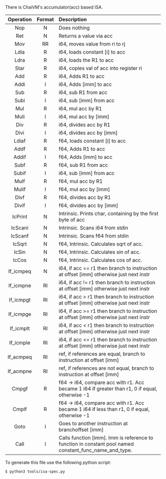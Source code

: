 There is ChaiVM's accumulator(acc) based ISA.

| Operation | Format | Description |
|:---------:|:------:|:------------|
|    Nop    | N | Does nothing |
|    Ret    | N | Returns a value via acc |
|    Mov    | RR | i64, moves value from ri to rj |
|   Ldia    | R | i64, loads constant [i] to acc |
|   Ldra    | R | i64, loads the R1 to acc |
|   Star    | R | i64, copies val of acc into register ri |
|    Add    | R | i64, Adds R1 to acc |
|   Addi    | I | i64, Adds [imm] to acc |
|    Sub    | R | i64, sub R1 from acc |
|   Subi    | I | i64, sub [imm] from acc |
|    Mul    | R | i64, mul acc by R1 |
|   Muli    | I | i64, mul acc by [imm] |
|    Div    | R | i64, divides acc by R1 |
|   Divi    | I | i64, divides acc by [imm] |
|   Ldiaf   | R | f64, loads constant [i] to acc |
|   Addf    | R | f64, Adds R1 to acc |
|   Addif   | I | f64, Adds [imm] to acc |
|   Subf    | R | f64, sub R1 from acc |
|   Subif   | I | i64, sub [imm] from acc |
|   Mulf    | R | f64, mul acc by R1 |
|   Mulif   | I | f64, mul acc by [imm] |
|   Divf    | R | f64, divides acc by R1 |
|   Divif   | I | f64, divides acc by [imm] |
|  IcPrint  | N | Intrinsic. Prints char, containing by the first byte of acc |
|  IcScani  | N | Intrinsic. Scans i64 from stdin |
|  IcScanf  | N | Intrinsic. Scans f64 from stdin |
|  IcSqrt   | N | f64, Intrinsic. Calculates sqrt of acc. |
|   IcSin   | N | f64, Intrinsic. Calculates sin of acc. |
|   IcCos   | N | f64, Intrinsic. Calculates cos of acc. |
| If_icmpeq | N | i64, if acc == r1 then branch to instruction at offset [imm] otherwise just next instr |
| If_icmpne | RI | i64, if acc != r1 then branch to instruction at offset [imm] otherwise just next instr |
| If_icmpgt | RI | i64, if acc > r1 then branch to instruction at offset [imm] otherwise just next instr |
| If_icmpge | RI | i64, if acc >= r1 then branch to instruction at offset [imm] otherwise just next instr |
| If_icmplt | RI | i64, if acc < r1 then branch to instruction at offset [imm] otherwise just next instr |
| If_icmple | RI | i64, if acc <= r1 then branch to instruction at offset [imm] otherwise just next instr |
| If_acmpeq | RI | ref, if references are equal, branch to instruction at offset [imm] |
| If_acmpne | RI | ref, if references are not equal, branch to instruction at offset [imm] |
|   Сmpgf   | R | f64 -> i64, compare acc with r1. Acc became 1 i64 if greater than r1, 0 if equal, otherwise -1 |
|   Cmplf   | R | f64 -> i64, compare acc with r1. Acc became 1 i64 if less than r1, 0 if equal, otherwise -1 |
|   Goto    | I | Goes to another instruction at branchoffset [imm] |
|   Call    | I | Calls function [imm]. Imm is reference to function in constant pool named constant_func_name_and_type. |

To generate this file use the following python script:
```shell
$ python3 tools/isa-spec.py
```